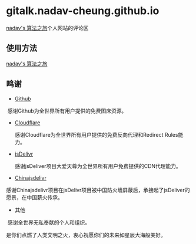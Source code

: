 # gitalk.nadav-cheung.github.io
[nadav's 算法之旅](https://nadav.com.cn/)个人网站的评论区


## 使用方法

[nadav's 算法之旅](https://nadav.com.cn/)


## 鸣谢

- [Github](https://github.com/)

​	感谢Github为全世界所有用户提供的免费图床资源。

- [Cloudflare](https://www.cloudflare.com/)

  感谢Cloudflare为全世界所有用户提供的免费反向代理和Redirect Rules能力。

- [jsDelivr](https://www.jsdelivr.com/)

  感谢jsDeliver项目大爱天尊为全世界所有用户免费提供的CDN代理能力。

- [Chinajsdelivr](https://github.com/54ayao/Chinajsdelivr)

​	感谢Chinajsdelivr项目在jsDelivr项目被中国防火墙屏蔽后，承接起了jsDeliver的愿景，在中国薪火传承。

- 其他

​	感谢全世界无私奉献的个人和组织。

是你们点燃了人类文明之火，衷心祝愿你们的未来如星辰大海般美好。
